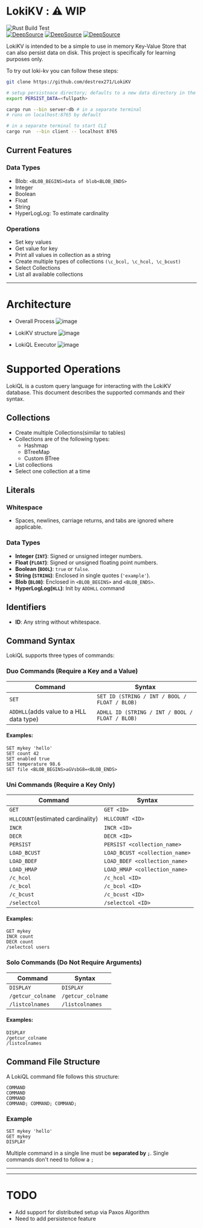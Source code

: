 # LokiKV :  ⚠️  WIP

![Rust Build Test](https://github.com/destrex271/LokiKV/actions/workflows/rust.yml/badge.svg)   
[![DeepSource](https://app.deepsource.com/gh/destrex271/LokiKV.svg/?label=code+coverage&show_trend=true&token=yNjixD6YddAmWYl3aPWNJV1M)](https://app.deepsource.com/gh/destrex271/LokiKV/)
[![DeepSource](https://app.deepsource.com/gh/destrex271/LokiKV.svg/?label=active+issues&show_trend=true&token=yNjixD6YddAmWYl3aPWNJV1M)](https://app.deepsource.com/gh/destrex271/LokiKV/)
[![DeepSource](https://app.deepsource.com/gh/destrex271/LokiKV.svg/?label=resolved+issues&show_trend=true&token=yNjixD6YddAmWYl3aPWNJV1M)](https://app.deepsource.com/gh/destrex271/LokiKV/)



LokiKV is intended to be a simple to use in memory Key-Value Store that can also persist data on disk.
This project is specifically for learning purposes only.

To try out loki-kv you can follow these steps:

```bash
git clone https://github.com/destrex271/LokiKV

# setup persistnace directory; defaults to a new data directory in the folder where server is running
export PERSIST_DATA=<fullpath>

cargo run --bin server-db # in a separate terminal
# runs on localhost:8765 by default

# in a separate terminal to start CLI
cargo run  --bin client -- localhost 8765
```

## Current Features

### Data Types
 - Blob: `<BLOB_BEGINS>data of blob<BLOB_ENDS>`
 - Integer
 - Boolean
 - Float
 - String
 - HyperLogLog: To estimate cardinality

### Operations
 - Set key values
 - Get value for key
 - Print all values in collection as a string
 - Create multiple types of collections ```(\c_bcol, \c_hcol, \c_bcust)```
 - Select Collections
 - List all available collections

<hr/>

# Architecture
 - Overall Process
![image](https://github.com/user-attachments/assets/5f6b200e-5f68-4cb4-85b3-260dc7a29db5)

 - LokiKV structure
![image](https://github.com/user-attachments/assets/3a0f64dd-756f-4fd7-bfa9-515dbcd17eb5)

 - LokiQL Executor
![image](https://github.com/user-attachments/assets/0b80811f-8807-4b25-8d38-05f809e09e6e)


# Supported Operations

LokiQL is a custom query language for interacting with the LokiKV database. This document describes the supported commands and their syntax.

## Collections
 - Create multiple Collections(similar to tables)
 - Collections are of the following types:
   - Hashmap
   - BTreeMap
   - Custom BTree
 - List collections
 - Select one collection at a time


## **Literals**

### **Whitespace**
- Spaces, newlines, carriage returns, and tabs are ignored where applicable.

### **Data Types**
- **Integer (`INT`)**: Signed or unsigned integer numbers.
- **Float (`FLOAT`)**: Signed or unsigned floating point numbers.
- **Boolean (`BOOL`)**: `true` or `false`.
- **String (`STRING`)**: Enclosed in single quotes (`'example'`).
- **Blob (`BLOB`)**: Enclosed in `<BLOB_BEGINS>` and `<BLOB_ENDS>`.
- **HyperLogLog(`HLL`)**: Init by `ADDHLL` command

## **Identifiers**
- **ID**: Any string without whitespace.

## **Command Syntax**

LokiQL supports three types of commands:

### **Duo Commands (Require a Key and a Value)**
| Command | Syntax                                          |
|---------|-------------------------------------------------|
| `SET`   | `SET ID (STRING / INT / BOOL / FLOAT / BLOB)` |
| `ADDHLL`(adds value to a HLL data type)   | `ADHLL ID (STRING / INT / BOOL / FLOAT / BLOB)` |

#### **Examples**:
```plaintext
SET mykey 'hello'
SET count 42
SET enabled true
SET temperature 98.6
SET file <BLOB_BEGINS>aGVsbG8=<BLOB_ENDS>
```

### **Uni Commands (Require a Key Only)**
| Command  | Syntax |
|----------|--------|
| `GET`    | `GET <ID>` |
| `HLLCOUNT`(estimated cardinality)    | `HLLCOUNT <ID>` |
| `INCR`   | `INCR <ID>` |
| `DECR`   | `DECR <ID>` |
| `PERSIST`   | `PERSIST <collection_name>` |
| `LOAD_BCUST`   | `LOAD_BCUST <collection_name>` |
| `LOAD_BDEF`   | `LOAD_BDEF <collection_name>` |
| `LOAD_HMAP`   | `LOAD_HMAP <collection_name>` |
| `/c_hcol`  | `/c_hcol <ID>` |
| `/c_bcol`  | `/c_bcol <ID>` |
| `/c_bcust` | `/c_bcust <ID>` |
| `/selectcol` | `/selectcol <ID>` |

#### **Examples**:
```plaintext
GET mykey
INCR count
DECR count
/selectcol users
```

### **Solo Commands (Do Not Require Arguments)**
| Command  | Syntax |
|----------|--------|
| `DISPLAY`  | `DISPLAY` |
| `/getcur_colname` | `/getcur_colname` |
| `/listcolnames`   | `/listcolnames` |

#### **Examples**:
```plaintext
DISPLAY
/getcur_colname
/listcolnames
```

## **Command File Structure**
A LokiQL command file follows this structure:

```plaintext
COMMAND
COMMAND
COMMAND
COMMAND; COMMAND; COMMAND;
```

### **Example**
```plaintext
SET mykey 'hello'
GET mykey
DISPLAY
```

Multiple command in a single line must be **separated by `;`**.
Single commands don't need to follow a `;`

---


<hr/>

# TODO

 - Add support for distributed setup via Paxos Algorithm
 - Need to add persistence feature
